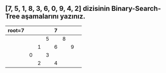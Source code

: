 ## [7, 5, 1, 8, 3, 6, 0, 9, 4, 2] dizisinin Binary-Search-Tree aşamalarını yazınız.
| root=7 |   |   |   | 7 |   |   |   |
|--------|---|---|---|---|---|---|---|
|        |   |   | 5 |   | 8 |   |   |
|        |   | 1 |   | 6 |   | 9 |   |
|        | 0 |   | 3 |   |   |   |   |
|        |   | 2 |   | 4 |   |   |   |